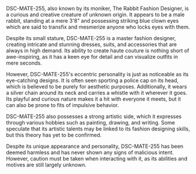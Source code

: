 DSC-MATE-255, also known by its moniker, The Rabbit Fashion Designer, is a curious and creative creature of unknown origin. It appears to be a male rabbit, standing at a mere 3'8" and possessing striking blue clown eyes which are said to transfix and mesmerize anyone who locks eyes with them.

Despite its small stature, DSC-MATE-255 is a master fashion designer, creating intricate and stunning dresses, suits, and accessories that are always in high demand. Its ability to create haute couture is nothing short of awe-inspiring, as it has a keen eye for detail and can visualize outfits in mere seconds.

However, DSC-MATE-255's eccentric personality is just as noticeable as its eye-catching designs. It is often seen sporting a police cap on its head, which is believed to be purely for aesthetic purposes. Additionally, it wears a silver chain around its neck and carries a whistle with it wherever it goes. Its playful and curious nature makes it a hit with everyone it meets, but it can also be prone to fits of impulsive behavior.

DSC-MATE-255 also possesses a strong artistic side, which it expresses through various hobbies such as painting, drawing, and writing. Some speculate that its artistic talents may be linked to its fashion designing skills, but this theory has yet to be confirmed.

Despite its unique appearance and personality, DSC-MATE-255 has been deemed harmless and has never shown any signs of malicious intent. However, caution must be taken when interacting with it, as its abilities and motives are still largely unknown.